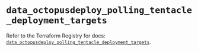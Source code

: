 # `data_octopusdeploy_polling_tentacle_deployment_targets`

Refer to the Terraform Registry for docs: [`data_octopusdeploy_polling_tentacle_deployment_targets`](https://registry.terraform.io/providers/octopusdeploylabs/octopusdeploy/0.43.2/docs/data-sources/polling_tentacle_deployment_targets).
